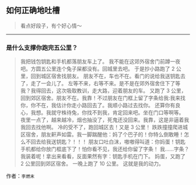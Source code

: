 ## 如何正确地吐槽

> 看点好段子，有个好心情～


 
---

### 是什么支撑你跑完五公里？

> 我把钱包钥匙和手机都落朋友车上了。
> 我不能在这郊外宿舍门前蹲一夜吧。方圆五公里连个兔子屎都没有。回城里去吧。
> 于是抄小路跑了 2 公里，回到城区宿舍找朋友。
> 朋友不在，车也不在。看门的说给我送钥匙去了，走了一会儿了。
> 左等不来，右等不来。是不是在郊外宿舍住下了等我？我得回去，这次吸取教训，走大路，迎着朋友的车。
> 又跑了 3 公里，回到郊区宿舍。朋友不在。我靠！不过朋友在门框上留了字条给我:我来找你，你不在，我估计你走小路回去了。我顺小路过去找你。
> 还算你有良心，我想。我就守株待兔，你找不到我，肯定回来吧。坐在门口等啊等。
> 夜里一点了，越来越冷，烟也抽没了，死鬼还没回来。我靠，这是非逼着我我回去找他啊。
> 冷的受不了，跑回城区去！又是 3 公里！
> 跌跌撞撞爬进城区宿舍，朋友鼾声如雷。我一脚踹醒他：妈了个巴子的！你特么倒敢睡！怎么不回去给我送钥匙？！！！
> 朋友口吐白沫，嗷嗷得叫道：你妈蛋！钥匙手机都给你放门框底下了！怕你看不见，我还给你留了字条！
> 我……字条？我装着呢！拿出来看看，反面果然有字：钥匙手机在门下。
> 妈蛋，又跑了 2 公里回到郊区宿舍。
> 一晚上跑了 10 公里。
> 这就是我的动力。


作者：`李燃末`